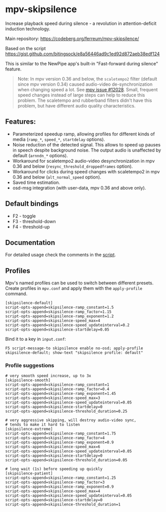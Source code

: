# mpv-skipsilence

Increase playback speed during silence - a revolution in attention-deficit
induction technology.

Main repository: https://codeberg.org/ferreum/mpv-skipsilence/

Based on the script https://gist.github.com/bitingsock/e8a56446ad9c1ed92d872aeb38edf124

This is similar to the NewPipe app's built-in "Fast-forward during silence"
feature.

> Note: In mpv version 0.36 and below, the `scaletempo2` filter (default since
> mpv version 0.34) caused audio-video de-synchronization when changing speed a
> lot. See [mpv issue #12028](https://github.com/mpv-player/mpv/issues/12028).
> Small, frequent speed changes instead of large steps can help to reduce this
> problem. The scaletempo and rubberband filters didn't have this problem, but
> have different audio quality characteristics.

## Features:

- Parameterized speedup ramp, allowing profiles for different kinds of
  media (`ramp_*`, `speed_*`, `startdelay` options).
- Noise reduction of the detected signal. This allows to speed up
  pauses in speech despite background noise. The output audio is
  unaffected by default (`arnndn_*` options).
- Workaround for scaletempo2 audio-video desynchronization in mpv 0.36 and
  below (`resync_threshold_droppedframes` option).
- Workaround for clicks during speed changes with scaletempo2 in mpv 0.36 and
  below (`alt_normal_speed` option).
- Saved time estimation.
- osd-msg integration (with user-data, mpv 0.36 and above only).

## Default bindings

- F2 - toggle
- F3 - threshold-down
- F4 - threshold-up

## Documentation

For detailed usage check the comments in the [script](skipsilence.lua).

## Profiles

Mpv's named profiles can be used to switch between different presets. Create
profiles in `mpv.conf` and apply them with the `apply-profile` command.

    [skipsilence-default]
    script-opts-append=skipsilence-ramp_constant=1.5
    script-opts-append=skipsilence-ramp_factor=1.15
    script-opts-append=skipsilence-ramp_exponent=1.2
    script-opts-append=skipsilence-speed_max=4
    script-opts-append=skipsilence-speed_updateinterval=0.2
    script-opts-append=skipsilence-startdelay=0.05

Bind it to a key in `input.conf`:

    F5 script-message-to skipsilence enable no-osd; apply-profile skipsilence-default; show-text "skipsilence profile: default"

### Profile suggestions

    # very smooth speed increase, up to 3x
    [skipsilence-smooth]
    script-opts-append=skipsilence-ramp_constant=1
    script-opts-append=skipsilence-ramp_factor=0.4
    script-opts-append=skipsilence-ramp_exponent=1.45
    script-opts-append=skipsilence-speed_max=3
    script-opts-append=skipsilence-speed_updateinterval=0.05
    script-opts-append=skipsilence-startdelay=0
    script-opts-append=skipsilence-threshold_duration=0.25

    # very aggressive skipping, will destroy audio-video sync,
    # tends to make it hard to listen
    [skipsilence-extreme]
    script-opts-append=skipsilence-ramp_constant=1.75
    script-opts-append=skipsilence-ramp_factor=4
    script-opts-append=skipsilence-ramp_exponent=0.9
    script-opts-append=skipsilence-speed_max=6
    script-opts-append=skipsilence-speed_updateinterval=0.05
    script-opts-append=skipsilence-startdelay=0
    script-opts-append=skipsilence-threshold_duration=0.05

    # long wait (1s) before speeding up quickly
    [skipsilence-patient]
    script-opts-append=skipsilence-ramp_constant=1.25
    script-opts-append=skipsilence-ramp_factor=3
    script-opts-append=skipsilence-ramp_exponent=0.9
    script-opts-append=skipsilence-speed_max=4
    script-opts-append=skipsilence-speed_updateinterval=0.05
    script-opts-append=skipsilence-startdelay=0
    script-opts-append=skipsilence-threshold_duration=1
